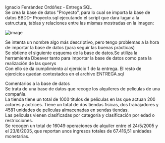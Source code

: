 Ignacio Fenrández Ordóñez - Entrega SQL   
Se crea la base de datos "Proyecto", para lo cual se importa la base de datos BBDD- Proyecto.sql ejecutando el script que dara lugar a la estructura,
tablas y relaciones entre las mismas mostradas en la imagen:  
  
![image](https://github.com/user-attachments/assets/2cca3869-2ec3-4ecc-8fb1-71ae59dfac09)  
  
Se intenta un nombre algo más descriptivo, pero tengo problemas a la hora de importar la base de datos (para seguir las buenas prácticas)  
Se obtiene el siguiente esquema de la base de datos.Se utiliza la herramienta Dbeaver tanto para importar la base de datos como para la realización de las querys  
Con ello se da cumplimiento al ejercicio 1 de la entrega. 
El resto de ejercicios quedan contestados en el archivo ENTREGA.sql

Comentarios a la base de datos  
Se trata de una base de datos que recoge los alquileres de películas de una compañía.  
La tienda tiene un total de 1000 titulos de peliculas en las que actuan 200 actores y actrices. Tiene un total de dos tiendas fisicas, dos trabajadores y 4581 unidades de peliculas almacenadas en sendas tiendas.   
Las peliculas vienen clasificadas por categoría y clasificación por edad o restricciones.  
Se recogen un total de 16049 operaciones de alquiler entre el 24/5/2005 y el 23/8/2005, que reportan unos ingresos totales de 67.416,51 unidades monetarias. 





